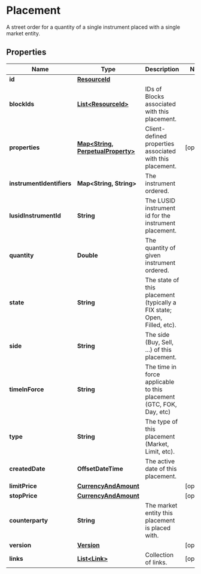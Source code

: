 

# Placement

A street order for a quantity of a single instrument placed with a single market entity.

## Properties

Name | Type | Description | Notes
------------ | ------------- | ------------- | -------------
**id** | [**ResourceId**](ResourceId.md) |  | 
**blockIds** | [**List&lt;ResourceId&gt;**](ResourceId.md) | IDs of Blocks associated with this placement. | 
**properties** | [**Map&lt;String, PerpetualProperty&gt;**](PerpetualProperty.md) | Client-defined properties associated with this placement. |  [optional]
**instrumentIdentifiers** | **Map&lt;String, String&gt;** | The instrument ordered. | 
**lusidInstrumentId** | **String** | The LUSID instrument id for the instrument placement. | 
**quantity** | **Double** | The quantity of given instrument ordered. | 
**state** | **String** | The state of this placement (typically a FIX state; Open, Filled, etc). | 
**side** | **String** | The side (Buy, Sell, ...) of this placement. | 
**timeInForce** | **String** | The time in force applicable to this placement (GTC, FOK, Day, etc) | 
**type** | **String** | The type of this placement (Market, Limit, etc). | 
**createdDate** | **OffsetDateTime** | The active date of this placement. | 
**limitPrice** | [**CurrencyAndAmount**](CurrencyAndAmount.md) |  |  [optional]
**stopPrice** | [**CurrencyAndAmount**](CurrencyAndAmount.md) |  |  [optional]
**counterparty** | **String** | The market entity this placement is placed with. | 
**version** | [**Version**](Version.md) |  |  [optional]
**links** | [**List&lt;Link&gt;**](Link.md) | Collection of links. |  [optional]



